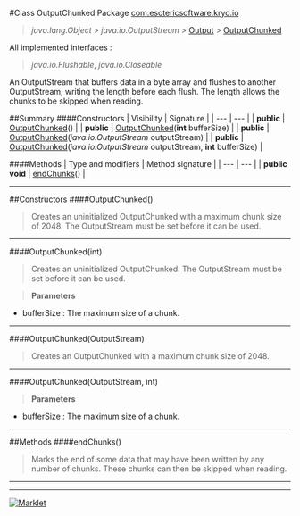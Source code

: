 #Class OutputChunked
Package [com.esotericsoftware.kryo.io](README.md)<br>

> *java.lang.Object* > *java.io.OutputStream* > [Output](Output.md) > [OutputChunked](OutputChunked.md)

All implemented interfaces :
> *java.io.Flushable*, *java.io.Closeable*

An OutputStream that buffers data in a byte array and flushes to another OutputStream, writing the length before each flush.
 The length allows the chunks to be skipped when reading.


##Summary
####Constructors
| Visibility | Signature |
| --- | --- |
| **public** | [OutputChunked](#outputchunked)() |
| **public** | [OutputChunked](#outputchunkedint)(**int** bufferSize) |
| **public** | [OutputChunked](#outputchunkedoutputstream)(*java.io.OutputStream* outputStream) |
| **public** | [OutputChunked](#outputchunkedoutputstream-int)(*java.io.OutputStream* outputStream, **int** bufferSize) |

####Methods
| Type and modifiers | Method signature |
| --- | --- |
| **public** **void** | [endChunks](#endchunks)() |

---


##Constructors
####OutputChunked()
> Creates an uninitialized OutputChunked with a maximum chunk size of 2048. The OutputStream must be set before it can be
 used.


---

####OutputChunked(int)
> Creates an uninitialized OutputChunked. The OutputStream must be set before it can be used.

> **Parameters**
* bufferSize : The maximum size of a chunk.


---

####OutputChunked(OutputStream)
> Creates an OutputChunked with a maximum chunk size of 2048.


---

####OutputChunked(OutputStream, int)
> 

> **Parameters**
* bufferSize : The maximum size of a chunk.


---


##Methods
####endChunks()
> Marks the end of some data that may have been written by any number of chunks. These chunks can then be skipped when
 reading.


---

---

[![Marklet](https://img.shields.io/badge/Generated%20by-Marklet-green.svg)](https://github.com/Faylixe/marklet)